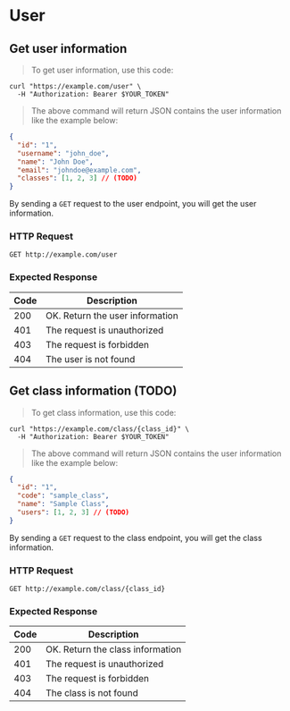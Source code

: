
# User

## Get user information

> To get user information, use this code:

```shell
curl "https://example.com/user" \
  -H "Authorization: Bearer $YOUR_TOKEN"
```

> The above command will return JSON contains the user information like the example below:

```json
{
  "id": "1",
  "username": "john_doe",
  "name": "John Doe",
  "email": "johndoe@example.com",
  "classes": [1, 2, 3] // (TODO)
}
```

By sending a `GET` request to the user endpoint, you will get the user information.

### HTTP Request

`GET http://example.com/user`

### Expected Response

Code | Description
---- | -----------
200 | OK. Return the user information
401 | The request is unauthorized
403 | The request is forbidden
404 | The user is not found

## Get class information (TODO)

> To get class information, use this code:

```shell
curl "https://example.com/class/{class_id}" \
  -H "Authorization: Bearer $YOUR_TOKEN"
```

> The above command will return JSON contains the user information like the example below:

```json
{
  "id": "1",
  "code": "sample_class",
  "name": "Sample Class",
  "users": [1, 2, 3] // (TODO)
}
```

By sending a `GET` request to the class endpoint, you will get the class information.

### HTTP Request

`GET http://example.com/class/{class_id}`

### Expected Response

Code | Description
---- | -----------
200 | OK. Return the class information
401 | The request is unauthorized
403 | The request is forbidden
404 | The class is not found
